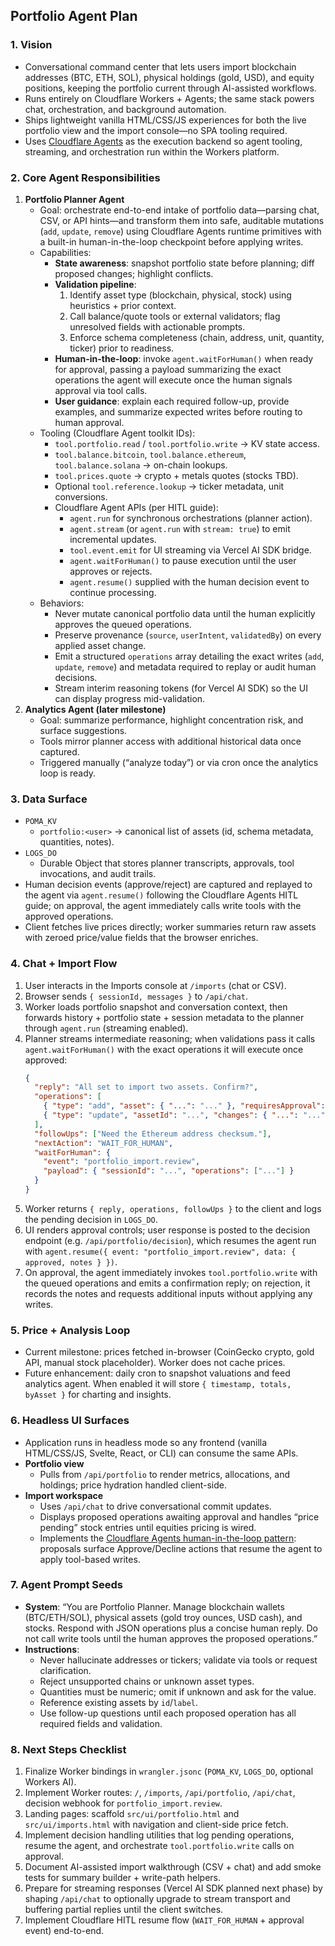 ## Portfolio Agent Plan

### 1. Vision
- Conversational command center that lets users import blockchain addresses (BTC, ETH, SOL), physical holdings (gold, USD), and equity positions, keeping the portfolio current through AI-assisted workflows.
- Runs entirely on Cloudflare Workers + Agents; the same stack powers chat, orchestration, and background automation.
- Ships lightweight vanilla HTML/CSS/JS experiences for both the live portfolio view and the import console—no SPA tooling required.
- Uses [Cloudflare Agents](https://developers.cloudflare.com/agents/api-reference/) as the execution backend so agent tooling, streaming, and orchestration run within the Workers platform.

### 2. Core Agent Responsibilities
1. **Portfolio Planner Agent**
   - Goal: orchestrate end-to-end intake of portfolio data—parsing chat, CSV, or API hints—and transform them into safe, auditable mutations (`add`, `update`, `remove`) using Cloudflare Agents runtime primitives with a built-in human-in-the-loop checkpoint before applying writes.
   - Capabilities:
     - **State awareness**: snapshot portfolio state before planning; diff proposed changes; highlight conflicts.
     - **Validation pipeline**:
       1. Identify asset type (blockchain, physical, stock) using heuristics + prior context.  
       2. Call balance/quote tools or external validators; flag unresolved fields with actionable prompts.  
       3. Enforce schema completeness (chain, address, unit, quantity, ticker) prior to readiness.
     - **Human-in-the-loop**: invoke `agent.waitForHuman()` when ready for approval, passing a payload summarizing the exact operations the agent will execute once the human signals approval via tool calls.
     - **User guidance**: explain each required follow-up, provide examples, and summarize expected writes before routing to human approval.
   - Tooling (Cloudflare Agent toolkit IDs):
     - `tool.portfolio.read` / `tool.portfolio.write` → KV state access.
     - `tool.balance.bitcoin`, `tool.balance.ethereum`, `tool.balance.solana` → on-chain lookups.  
     - `tool.prices.quote` → crypto + metals quotes (stocks TBD).  
     - Optional `tool.reference.lookup` → ticker metadata, unit conversions.  
     - Cloudflare Agent APIs (per HITL guide):
       - `agent.run` for synchronous orchestrations (planner action).  
       - `agent.stream` (or `agent.run` with `stream: true`) to emit incremental updates.  
       - `tool.event.emit` for UI streaming via Vercel AI SDK bridge.  
       - `agent.waitForHuman()` to pause execution until the user approves or rejects.  
       - `agent.resume()` supplied with the human decision event to continue processing.  
   - Behaviors:
     - Never mutate canonical portfolio data until the human explicitly approves the queued operations.
     - Preserve provenance (`source`, `userIntent`, `validatedBy`) on every applied asset change.
     - Emit a structured `operations` array detailing the exact writes (`add`, `update`, `remove`) and metadata required to replay or audit human decisions.
     - Stream interim reasoning tokens (for Vercel AI SDK) so the UI can display progress mid-validation.
2. **Analytics Agent (later milestone)**
   - Goal: summarize performance, highlight concentration risk, and surface suggestions.
   - Tools mirror planner access with additional historical data once captured.
   - Triggered manually (“analyze today”) or via cron once the analytics loop is ready.

### 3. Data Surface
- `POMA_KV`
  - `portfolio:<user>` → canonical list of assets (id, schema metadata, quantities, notes).
- `LOGS_DO`
  - Durable Object that stores planner transcripts, approvals, tool invocations, and audit trails.
- Human decision events (approve/reject) are captured and replayed to the agent via `agent.resume()` following the Cloudflare Agents HITL guide; on approval, the agent immediately calls write tools with the approved operations.
- Client fetches live prices directly; worker summaries return raw assets with zeroed price/value fields that the browser enriches.

### 4. Chat + Import Flow
1. User interacts in the Imports console at `/imports` (chat or CSV).
2. Browser sends `{ sessionId, messages }` to `/api/chat`.
3. Worker loads portfolio snapshot and conversation context, then forwards history + portfolio state + session metadata to the planner through `agent.run` (streaming enabled).
4. Planner streams intermediate reasoning; when validations pass it calls `agent.waitForHuman()` with the exact operations it will execute once approved:
   ```json
   {
     "reply": "All set to import two assets. Confirm?",
     "operations": [
       { "type": "add", "asset": { "...": "..." }, "requiresApproval": true },
       { "type": "update", "assetId": "...", "changes": { "...": "..." }, "requiresApproval": true }
     ],
     "followUps": ["Need the Ethereum address checksum."],
     "nextAction": "WAIT_FOR_HUMAN",
     "waitForHuman": {
       "event": "portfolio_import.review",
       "payload": { "sessionId": "...", "operations": ["..."] }
     }
   }
   ```
5. Worker returns `{ reply, operations, followUps }` to the client and logs the pending decision in `LOGS_DO`.
6. UI renders approval controls; user response is posted to the decision endpoint (e.g. `/api/portfolio/decision`), which resumes the agent run with `agent.resume({ event: "portfolio_import.review", data: { approved, notes } })`.
7. On approval, the agent immediately invokes `tool.portfolio.write` with the queued operations and emits a confirmation reply; on rejection, it records the notes and requests additional inputs without applying any writes.

### 5. Price + Analysis Loop
- Current milestone: prices fetched in-browser (CoinGecko crypto, gold API, manual stock placeholder). Worker does not cache prices.
- Future enhancement: daily cron to snapshot valuations and feed analytics agent. When enabled it will store `{ timestamp, totals, byAsset }` for charting and insights.

### 6. Headless UI Surfaces
- Application runs in headless mode so any frontend (vanilla HTML/CSS/JS, Svelte, React, or CLI) can consume the same APIs.
- **Portfolio view**
  - Pulls from `/api/portfolio` to render metrics, allocations, and holdings; price hydration handled client-side.
- **Import workspace**
  - Uses `/api/chat` to drive conversational commit updates.
  - Displays proposed operations awaiting approval and handles “price pending” stock entries until equities pricing is wired.
  - Implements the [Cloudflare Agents human-in-the-loop pattern](https://github.com/cloudflare/agents/tree/main/guides/human-in-the-loop): proposals surface Approve/Decline actions that resume the agent to apply tool-based writes.

### 7. Agent Prompt Seeds
- **System**: “You are Portfolio Planner. Manage blockchain wallets (BTC/ETH/SOL), physical assets (gold troy ounces, USD cash), and stocks. Respond with JSON operations plus a concise human reply. Do not call write tools until the human approves the proposed operations.”
- **Instructions**:
  - Never hallucinate addresses or tickers; validate via tools or request clarification.
  - Reject unsupported chains or unknown asset types.
  - Quantities must be numeric; omit if unknown and ask for the value.
  - Reference existing assets by `id`/`label`.
  - Use follow-up questions until each proposed operation has all required fields and validation.

### 8. Next Steps Checklist
1. Finalize Worker bindings in `wrangler.jsonc` (`POMA_KV`, `LOGS_DO`, optional Workers AI).  
2. Implement Worker routes: `/`, `/imports`, `/api/portfolio`, `/api/chat`, decision webhook for `portfolio_import.review`.  
3. Landing pages: scaffold `src/ui/portfolio.html` and `src/ui/imports.html` with navigation and client-side price fetch.  
4. Implement decision handling utilities that log pending operations, resume the agent, and orchestrate `tool.portfolio.write` calls on approval.  
5. Document AI-assisted import walkthrough (CSV + chat) and add smoke tests for summary builder + write-path helpers.  
6. Prepare for streaming responses (Vercel AI SDK planned next phase) by shaping `/api/chat` to optionally upgrade to stream transport and buffering partial replies until the client switches.
7. Implement Cloudflare HITL resume flow (`WAIT_FOR_HUMAN` + approval event) end-to-end.
